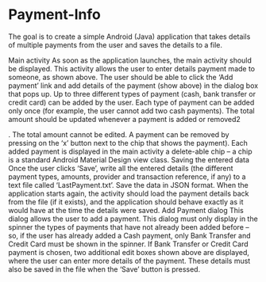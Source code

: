 # Payment-Info
The goal is to create a simple Android (Java) application that takes details of multiple payments from the user and
saves the details to a file.


Main activity
As soon as the application launches, the main activity should be displayed. This activity allows the user to enter
details payment made to someone, as shown above.
The user should be able to click the ‘Add payment’ link and add details of the payment (show above) in the dialog
box that pops up.
Up to three different types of payment (cash, bank transfer or credit card) can be added by the user. Each type of
payment can be added only once (for example, the user cannot add two cash payments).
The total amount should be updated whenever a payment is added or removed2

. The total amount cannot be
edited. 
A payment can be removed by pressing on the ‘x’ button next to the chip that shows the payment).
Each added payment is displayed in the main activity a delete-able chip – a chip is a standard Android Material
Design view class.
Saving the entered data
Once the user clicks ‘Save’, write all the entered details (the different payment types, amounts, provider and
transaction reference, if any) to a text file called ‘LastPayment.txt’. Save the data in JSON format.
When the application starts again, the activity should load the payment details back from the file (if it exists), and
the application should behave exactly as it would have at the time the details were saved.
Add Payment dialog
This dialog allows the user to add a payment.
This dialog must only display in the spinner the types of payments that have not already been added before – so, if
the user has already added a Cash payment, only Bank Transfer and Credit Card must be shown in the spinner.
If Bank Transfer or Credit Card payment is chosen, two additional edit boxes shown above are displayed, where the
user can enter more details of the payment. These details must also be saved in the file when the ‘Save’ button is
pressed.
